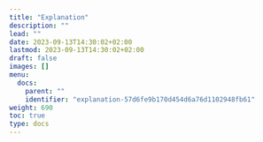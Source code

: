 ```yaml
---
title: "Explanation"
description: ""
lead: ""
date: 2023-09-13T14:30:02+02:00
lastmod: 2023-09-13T14:30:02+02:00
draft: false
images: []
menu:
  docs:
    parent: ""
    identifier: "explanation-57d6fe9b170d454d6a76d1102948fb61"
weight: 690
toc: true
type: docs
---
```

